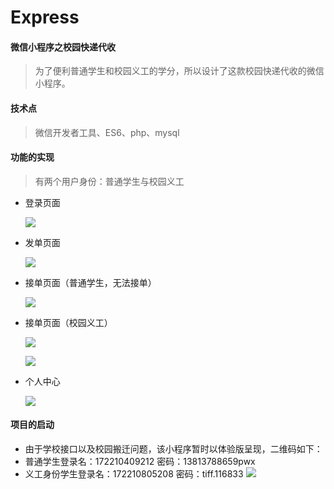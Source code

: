 # Express
#### 微信小程序之校园快递代收

> 为了便利普通学生和校园义工的学分，所以设计了这款校园快递代收的微信小程序。

#### 技术点

> 微信开发者工具、ES6、php、mysql 

#### 功能的实现

> 有两个用户身份：普通学生与校园义工

- 登录页面

  ![](http://m.qpic.cn/psc?/V13COt0i0M53BC/ruAMsa53pVQWN7FLK88i5ljflqvfKEhqw5pvdGI0hKoOups2f9RzIKOpyh.2pcRe81MNW8U6.9*OiDgpRrOuGhk3WDfYfxXaV.etj5OAYro!/mnull&bo=WAKxBFgCsQQDCSw!&rf=photolist&t=5)
  
- 发单页面

  ![](http://m.qpic.cn/psc?/V13COt0i0M53BC/ruAMsa53pVQWN7FLK88i5ljflqvfKEhqw5pvdGI0hKq1RSF4RQUwKMSxh7JJvoVMHVAUEv1pfHUgnKqTx5f8AXJ5AUXHzfilszEw8yyeIV4!/mnull&bo=cQLiBHEC4gQDCSw!&rf=photolist&t=5)
  
- 接单页面（普通学生，无法接单）

  ![](http://m.qpic.cn/psc?/V13COt0i0M53BC/45NBuzDIW489QBoVep5mcTnIZCVZ8Zyatzf2NdE5rWBomZehVWwQQPXT1mugAa6RnJS2WycKWnLBcLjv4qaZx34bjcpavZ3VjLMooKACEGI!/b&bo=dQLqBHUC6gQDORw!&rf=viewer_4)

- 接单页面（校园义工）

  ![](http://m.qpic.cn/psc?/V13COt0i0M53BC/ruAMsa53pVQWN7FLK88i5ljflqvfKEhqw5pvdGI0hKpqjTF9mTve4NvlQuKkCDochKRsYPzcggILVEWW3avg11aiy2D35pvKQOW9ZmGOyvU!/b&bo=dwLvBHcC7wQDCSw!&rf=viewer_4)
  
  ![](http://m.qpic.cn/psc?/V13COt0i0M53BC/45NBuzDIW489QBoVep5mcbh767vqeF0pJnr66m29is1Wdg0x6eQdIzZjxzG4HilL4HLFX251NuwrLl5h*IdR.MsRrq0e2HizZyguFNJHAl8!/b&bo=dgLrBHYC6wQDKQw!&rf=viewer_4)

- 个人中心

  ![](http://m.qpic.cn/psc?/V13COt0i0M53BC/45NBuzDIW489QBoVep5mcbh767vqeF0pJnr66m29is0DqawxZDuNkEBjslF9d3VUc1bYWB*7RidV3VRbAqxNg73l44NCMjNWdQD5oKrZYAU!/b&bo=fgL8BH4C*AQDGTw!&rf=viewer_4)

#### 项目的启动

+ 由于学校接口以及校园搬迁问题，该小程序暂时以体验版呈现，二维码如下：
+ 普通学生登录名：172210409212  密码：13813788659pwx
+ 义工身份学生登录名：172210805208  密码：tiff.116833
 ![](http://m.qpic.cn/psc?/V13COt0i0M53BC/ruAMsa53pVQWN7FLK88i5qXYsHjhlGdMDA9xbTlo5nAvldK4MWsfQCQj8lPNFh59fEjHRPjqXNtZXkCt4TuoyTHUI34s.FA0QDXTtluwYSc!/b&bo=2AHYAdgB2AEBCS4!&rf=viewer_4)
  
